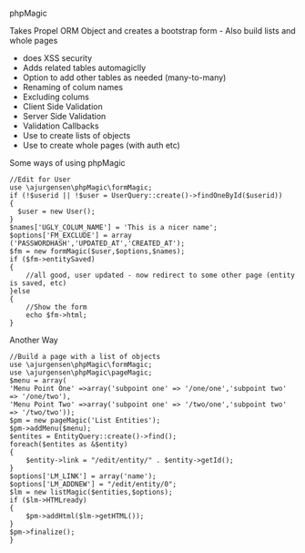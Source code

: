 phpMagic

Takes Propel ORM Object and creates a bootstrap form - Also build lists and whole pages
 - does XSS security
 - Adds related tables automagiclly
 - Option to add other tables as needed (many-to-many)
 - Renaming of colum names
 - Excluding colums
 - Client Side Validation
 - Server Side Validation
 - Validation Callbacks
 - Use to create lists of objects
 - Use to create whole pages (with auth etc)

Some ways of using phpMagic

    //Edit for User 
    use \ajurgensen\phpMagic\formMagic;
    if (!$userid || !$user = UserQuery::create()->findOneById($userid))
    {
      $user = new User();
    }
    $names['UGLY_COLUM_NAME'] = 'This is a nicer name';
    $options['FM_EXCLUDE'] = array ('PASSWORDHASH','UPDATED_AT','CREATED_AT');
    $fm = new formMagic($user,$options,$names);
    if ($fm->entitySaved)
    {
        //all good, user updated - now redirect to some other page (entity is saved, etc) 
    }else
    {
        //Show the form
        echo $fm->html;
    }

Another Way

    //Build a page with a list of objects
    use \ajurgensen\phpMagic\formMagic;
    use \ajurgensen\phpMagic\pageMagic;
    $menu = array(
    'Menu Point One' =>array('subpoint one' => '/one/one','subpoint two' => '/one/two'),
    'Menu Point Two' =>array('subpoint one' => '/two/one','subpoint two' => '/two/two'));
    $pm = new pageMagic('List Entities');
    $pm->addMenu($menu);
    $entites = EntityQuery::create()->find();
    foreach($entites as &$entity)
    {
        $entity->link = "/edit/entity/" . $entity->getId();
    }
    $options['LM_LINK'] = array('name');
    $options['LM_ADDNEW'] = "/edit/entity/0";
    $lm = new listMagic($entities,$options);
    if ($lm->HTMLready)
    {
        $pm->addHtml($lm->getHTML());
    }
    $pm->finalize();
    }
